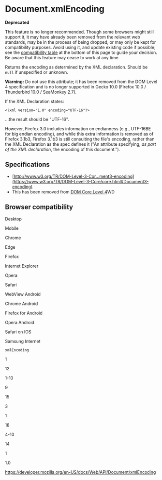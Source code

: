 # Document.xmlEncoding

**Deprecated**

This feature is no longer recommended. Though some browsers might still support it, it may have already been removed from the relevant web standards, may be in the process of being dropped, or may only be kept for compatibility purposes. Avoid using it, and update existing code if possible; see the [compatibility table](#browser_compatibility) at the bottom of this page to guide your decision. Be aware that this feature may cease to work at any time.

Returns the encoding as determined by the XML declaration. Should be `null` if unspecified or unknown.

**Warning:** Do not use this attribute; it has been removed from the DOM Level 4 specification and is no longer supported in Gecko 10.0 (Firefox 10.0 / Thunderbird 10.0 / SeaMonkey 2.7).

If the XML Declaration states:

    <?xml version="1.0" encoding="UTF-16"?>

...the result should be "UTF-16".

However, Firefox 3.0 includes information on endianness (e.g., UTF-16BE for big endian encoding), and while this extra information is removed as of Firefox 3.1b3, Firefox 3.1b3 is still consulting the file's encoding, rather than the XML Declaration as the spec defines it ("An attribute specifying, <span class="underline">_as part of the XML declaration_</span>, the encoding of this document.").

## Specifications

- [http://www.w3.org/TR/DOM-Level-3-Cor...ment3-encoding](https://www.w3.org/TR/DOM-Level-3-Core/core.html#Document3-encoding)
- This has been removed from [DOM Core Level 4](https://www.w3.org/TR/domcore/)WD

## Browser compatibility

Desktop

Mobile

Chrome

Edge

Firefox

Internet Explorer

Opera

Safari

WebView Android

Chrome Android

Firefox for Android

Opera Android

Safari on IOS

Samsung Internet

`xmlEncoding`

1

12

1-10

9

15

3

1

18

4-10

14

1

1.0

<a href="https://developer.mozilla.org/en-US/docs/Web/API/Document/xmlEncoding" class="_attribution-link">https://developer.mozilla.org/en-US/docs/Web/API/Document/xmlEncoding</a>
